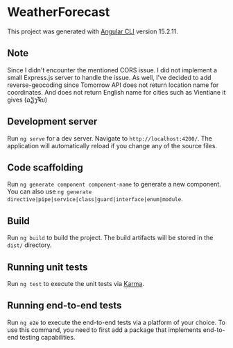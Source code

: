 # WeatherForecast

This project was generated with [Angular CLI](https://github.com/angular/angular-cli) version 15.2.11.

## Note

Since I didn't encounter the mentioned CORS issue.
I did not implement a small Express.js server to handle the issue.
As well, I've decided to add reverse-geocoding since Tomorrow API does not return location name for coordinates.
And does not return English name for cities such as Vientiane it gives (ວຽງຈັນ) 



## Development server

Run `ng serve` for a dev server. Navigate to `http://localhost:4200/`. The application will automatically reload if you change any of the source files.

## Code scaffolding

Run `ng generate component component-name` to generate a new component. You can also use `ng generate directive|pipe|service|class|guard|interface|enum|module`.

## Build

Run `ng build` to build the project. The build artifacts will be stored in the `dist/` directory.

## Running unit tests

Run `ng test` to execute the unit tests via [Karma](https://karma-runner.github.io).

## Running end-to-end tests

Run `ng e2e` to execute the end-to-end tests via a platform of your choice. To use this command, you need to first add a package that implements end-to-end testing capabilities.


